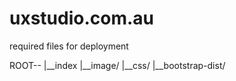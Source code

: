 uxstudio.com.au
===============

required files for deployment

ROOT--
    |__index
    |__image/
    |__css/
    |__bootstrap-dist/
